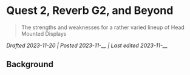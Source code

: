 # Quest 2, Reverb G2, and Beyond

> The strengths and weaknesses for a rather varied lineup of Head Mounted Displays

*Drafted 2023-11-20 | Posted 2023-11-__ | Last edited 2023-11-__*

## Background


